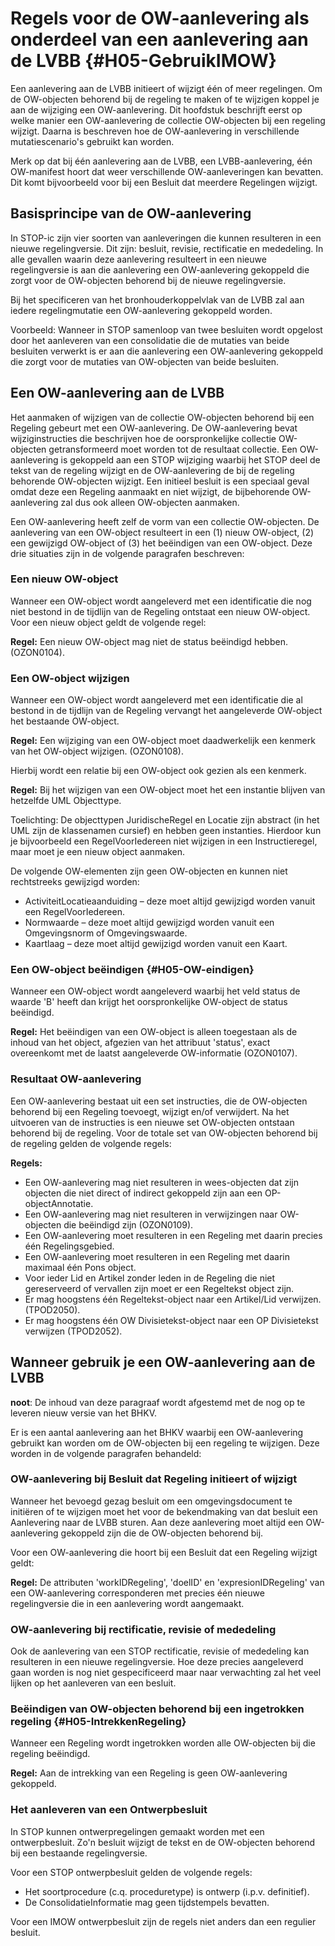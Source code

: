 # Regels voor de OW-aanlevering als onderdeel van een aanlevering aan de LVBB {#H05-GebruikIMOW}

Een aanlevering aan de LVBB initieert of wijzigt één of meer
regelingen. Om de OW-objecten behorend bij de regeling te maken of te wijzigen
koppel je aan de wijziging een OW-aanlevering. Dit hoofdstuk beschrijft
eerst op welke manier een OW-aanlevering de collectie OW-objecten bij een
regeling wijzigt. Daarna is beschreven hoe de OW-aanlevering in verschillende
mutatiescenario's gebruikt kan worden.

Merk op dat bij één aanlevering aan de LVBB, een LVBB-aanlevering, één
OW-manifest hoort dat weer verschillende OW-aanleveringen kan bevatten. Dit komt
bijvoorbeeld voor bij een Besluit dat meerdere Regelingen wijzigt.

## Basisprincipe van de OW-aanlevering

In STOP-ic zijn vier soorten van aanleveringen die kunnen resulteren in een nieuwe
regelingversie. Dit zijn: besluit, revisie, rectificatie en mededeling. In
alle gevallen waarin deze aanlevering resulteert in een nieuwe regelingversie is
aan die aanlevering een OW-aanlevering gekoppeld die zorgt voor de OW-objecten
behorend bij de nieuwe regelingversie.

Bij het specificeren van het bronhouderkoppelvlak van de LVBB zal aan iedere regelingmutatie
een OW-aanlevering gekoppeld worden. 
 

Voorbeeld: Wanneer in STOP samenloop van twee besluiten wordt opgelost door het aanleveren
van een consolidatie die de mutaties van beide besluiten verwerkt is er aan die aanlevering
een OW-aanlevering gekoppeld die zorgt voor de mutaties van  OW-objecten van beide besluiten.

## Een OW-aanlevering aan de LVBB

Het aanmaken of wijzigen van de collectie OW-objecten behorend bij een Regeling
gebeurt met een OW-aanlevering. De OW-aanlevering bevat wijziginstructies die beschrijven
hoe de oorspronkelijke collectie OW-objecten getransformeerd moet worden tot de
resultaat collectie. Een OW-aanlevering is gekoppeld aan een STOP wijziging waarbij
het STOP deel de tekst van de regeling wijzigt en de OW-aanlevering de bij de
regeling behorende OW-objecten wijzigt. Een initieel besluit is een speciaal geval
omdat deze een Regeling aanmaakt en niet wijzigt, de bijbehorende OW-aanlevering 
zal dus ook alleen OW-objecten aanmaken.

Een OW-aanlevering heeft zelf de vorm van een collectie OW-objecten. De
aanlevering van een OW-object resulteert in een (1) nieuw OW-object, (2) een
gewijzigd OW-object of (3) het beëindigen van een OW-object. Deze drie situaties
zijn in de volgende paragrafen beschreven:

### Een nieuw OW-object

Wanneer een OW-object wordt aangeleverd met een identificatie die nog niet
bestond in de tijdlijn van de Regeling ontstaat een nieuw OW-object. Voor een
nieuw object geldt de volgende regel:

**Regel:** Een nieuw OW-object mag niet de status beëindigd hebben. (OZON0104).

### Een OW-object wijzigen

Wanneer een OW-object wordt aangeleverd met een identificatie die al bestond in
de tijdlijn van de Regeling vervangt het aangeleverde OW-object het bestaande
OW-object.

**Regel:** Een wijziging van een OW-object moet daadwerkelijk een kenmerk van
het OW-object wijzigen. (OZON0108).

Hierbij wordt een relatie bij een OW-object ook gezien als een kenmerk.

**Regel:** Bij het wijzigen van een OW-object moet het een instantie blijven
van hetzelfde UML Objecttype.

Toelichting: De objecttypen JuridischeRegel en Locatie zijn abstract (in
het UML zijn de klassenamen cursief) en hebben geen instanties. Hierdoor kun je
bijvoorbeeld een RegelVoorIedereen niet wijzigen in een Instructieregel, maar
moet je een nieuw object aanmaken.

De volgende OW-elementen zijn geen OW-objecten en kunnen niet rechtstreeks gewijzigd
worden:

- ActiviteitLocatieaanduiding – deze moet altijd gewijzigd worden vanuit een
  RegelVoorIedereen.
- Normwaarde – deze moet altijd gewijzigd worden vanuit een Omgevingsnorm of
  Omgevingswaarde.
- Kaartlaag – deze moet altijd gewijzigd worden vanuit een Kaart.

### Een OW-object beëindigen {#H05-OW-eindigen}

Wanneer een OW-object wordt aangeleverd waarbij het veld status de waarde 'B'
heeft dan krijgt het oorspronkelijke OW-object de status beëindigd.

**Regel:** Het beëindigen van een OW-object is alleen toegestaan als de inhoud van
het object, afgezien van het attribuut 'status', exact overeenkomt met de laatst
aangeleverde OW-informatie (OZON0107).

### Resultaat OW-aanlevering 

Een OW-aanlevering bestaat uit een set instructies, die de
OW-objecten behorend bij een Regeling toevoegt, wijzigt en/of verwijdert.
Na het uitvoeren van de instructies is een nieuwe set OW-objecten ontstaan
behorend bij de regeling. Voor de totale set van OW-objecten behorend bij
de regeling gelden de volgende regels:

**Regels:**

- Een OW-aanlevering mag niet resulteren in wees-objecten dat zijn
objecten die niet direct of indirect gekoppeld zijn aan een OP-objectAnnotatie.
- Een OW-aanlevering mag niet resulteren in verwijzingen naar
OW-objecten die beëindigd zijn (OZON0109).
- Een OW-aanlevering moet resulteren in een Regeling met daarin precies
één Regelingsgebied.
- Een OW-aanlevering moet resulteren in een Regeling met daarin
maximaal één Pons object.
- Voor ieder Lid en Artikel zonder leden in de Regeling die niet
gereserveerd of vervallen zijn moet er een Regeltekst object zijn.
- Er mag hoogstens één Regeltekst-object naar een Artikel/Lid verwijzen.(TPOD2050).
- Er mag hoogstens één OW Divisietekst-object naar een OP Divisietekst verwijzen (TPOD2052).

## Wanneer gebruik je een OW-aanlevering aan de LVBB

**noot**: De inhoud van deze paragraaf wordt afgestemd met de nog op te leveren
nieuw versie van het BHKV.

Er is een aantal aanlevering aan het BHKV waarbij een OW-aanlevering gebruikt kan worden
om de OW-objecten bij een regeling te wijzigen. Deze worden in de volgende
paragrafen behandeld:

### OW-aanlevering bij Besluit dat Regeling initieert of wijzigt

Wanneer het bevoegd gezag besluit om een omgevingsdocument te initiëren of te wijzigen
moet het voor de bekendmaking van dat besluit een Aanlevering naar de LVBB sturen. Aan deze
aanlevering moet altijd een OW-aanlevering gekoppeld zijn die de OW-objecten behorend
bij.

Voor een OW-aanlevering die hoort bij een Besluit dat een Regeling wijzigt
geldt:

**Regel:** De attributen 'workIDRegeling', 'doelID' en 'expresionIDRegeling' van een
OW-aanlevering corresponderen met precies één nieuwe regelingversie die in een aanlevering
wordt aangemaakt.

### OW-aanlevering bij rectificatie, revisie of mededeling

Ook de aanlevering van een STOP rectificatie, revisie of mededeling kan resulteren
in een nieuwe regelingversie. Hoe deze precies aangeleverd gaan worden is nog niet
gespecificeerd maar naar verwachting zal het veel lijken op het aanleveren van een
besluit.

### Beëindigen van OW-objecten behorend bij een ingetrokken regeling {#H05-IntrekkenRegeling}

Wanneer een Regeling wordt ingetrokken worden alle OW-objecten bij die regeling
beëindigd.

**Regel:** Aan de intrekking van een Regeling is geen OW-aanlevering gekoppeld.


### Het aanleveren van een Ontwerpbesluit

In STOP kunnen ontwerpregelingen gemaakt worden met een
ontwerpbesluit. Zo'n besluit wijzigt de tekst en de OW-objecten behorend bij een
bestaande regelingversie.

Voor een STOP ontwerpbesluit gelden de volgende regels:

- Het soortprocedure (c.q. proceduretype) is ontwerp (i.p.v. definitief).
- De ConsolidatieInformatie mag geen tijdstempels bevatten.

Voor een IMOW ontwerpbesluit zijn de regels niet anders dan een regulier besluit.